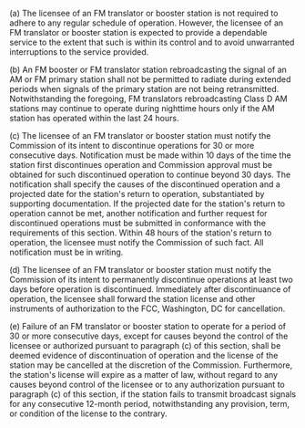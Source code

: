 (a) The licensee of an FM translator or booster station is not required to adhere to any regular schedule of operation. However, the licensee of an FM translator or booster station is expected to provide a dependable service to the extent that such is within its control and to avoid unwarranted interruptions to the service provided.

(b) An FM booster or FM translator station rebroadcasting the signal of an AM or FM primary station shall not be permitted to radiate during extended periods when signals of the primary station are not being retransmitted. Notwithstanding the foregoing, FM translators rebroadcasting Class D AM stations may continue to operate during nighttime hours only if the AM station has operated within the last 24 hours.

(c) The licensee of an FM translator or booster station must notify the Commission of its intent to discontinue operations for 30 or more consecutive days. Notification must be made within 10 days of the time the station first discontinues operation and Commission approval must be obtained for such discontinued operation to continue beyond 30 days. The notification shall specify the causes of the discontinued operation and a projected date for the station's return to operation, substantiated by supporting documentation. If the projected date for the station's return to operation cannot be met, another notification and further request for discontinued operations must be submitted in conformance with the requirements of this section. Within 48 hours of the station's return to operation, the licensee must notify the Commission of such fact. All notification must be in writing.

(d) The licensee of an FM translator or booster station must notify the Commission of its intent to permanently discontinue operations at least two days before operation is discontinued. Immediately after discontinuance of operation, the licensee shall forward the station license and other instruments of authorization to the FCC, Washington, DC for cancellation.

(e) Failure of an FM translator or booster station to operate for a period of 30 or more consecutive days, except for causes beyond the control of the licensee or authorized pursuant to paragraph (c) of this section, shall be deemed evidence of discontinuation of operation and the license of the station may be cancelled at the discretion of the Commission. Furthermore, the station's license will expire as a matter of law, without regard to any causes beyond control of the licensee or to any authorization pursuant to paragraph (c) of this section, if the station fails to transmit broadcast signals for any consecutive 12-month period, notwithstanding any provision, term, or condition of the license to the contrary.

